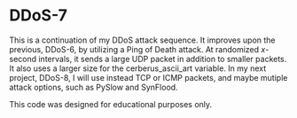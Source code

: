 # DDoS-7

This is a continuation of my DDoS attack sequence. It improves upon the previous, DDoS-6, by utilizing a Ping of Death attack. At randomized _x_-second intervals, it sends a large UDP packet in addition to smaller packets. It also uses a larger size for the cerberus_ascii_art variable. In my next project, DDoS-8, I will use instead TCP or ICMP packets, and maybe mutiple attack options, such as PySlow and SynFlood.

This code was designed for educational purposes only.
